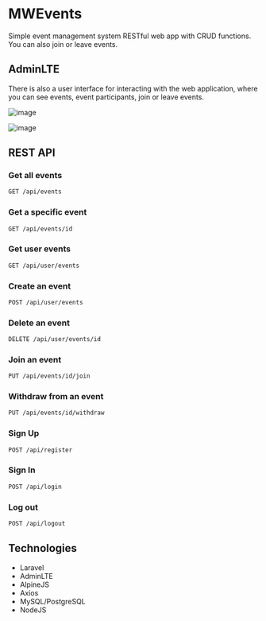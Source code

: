 # MWEvents
Simple event management system RESTful web app with CRUD functions. You can also join or leave events.

## AdminLTE

There is also a user interface for interacting with the web application, where you can see events, event participants, join or leave events.

![image](https://github.com/mwgiorno/mwevents/assets/43139928/2c4ccbaa-8ebb-4bc0-ac17-361002f76b97)

![image](https://github.com/mwgiorno/mwevents/assets/43139928/b3db8bb1-08fe-4178-8a0f-d8c1218eba5a)

## REST API
### Get all events
```bash
GET /api/events
```
### Get a specific event
```bash
GET /api/events/id
```
### Get user events
```bash
GET /api/user/events
```
### Create an event
```bash
POST /api/user/events
```
### Delete an event
```bash
DELETE /api/user/events/id
```
### Join an event
```bash
PUT /api/events/id/join
```
### Withdraw from an event
```bash
PUT /api/events/id/withdraw
```
### Sign Up
```bash
POST /api/register
```
### Sign In
```bash
POST /api/login
```
### Log out
```bash
POST /api/logout
```
## Technologies
* Laravel
* AdminLTE
* AlpineJS
* Axios
* MySQL/PostgreSQL
* NodeJS
